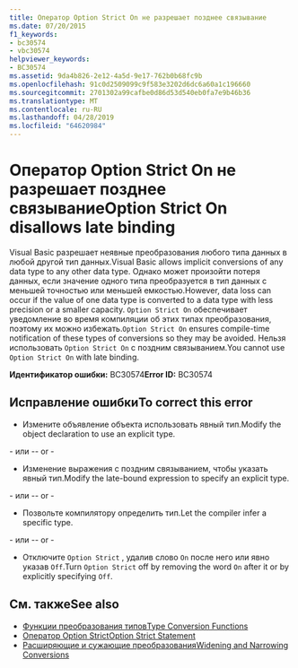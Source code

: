 ```yaml
---
title: Оператор Option Strict On не разрешает позднее связывание
ms.date: 07/20/2015
f1_keywords:
- bc30574
- vbc30574
helpviewer_keywords:
- BC30574
ms.assetid: 9da4b826-2e12-4a5d-9e17-762b0b68fc9b
ms.openlocfilehash: 91c0d2509099c9f583e3202d6dc6a60a1c196660
ms.sourcegitcommit: 2701302a99cafbe0d86d53d540eb0fa7e9b46b36
ms.translationtype: MT
ms.contentlocale: ru-RU
ms.lasthandoff: 04/28/2019
ms.locfileid: "64620984"
---
```

# <a name="option-strict-on-disallows-late-binding"></a><span data-ttu-id="6eb03-102">Оператор Option Strict On не разрешает позднее связывание</span><span class="sxs-lookup"><span data-stu-id="6eb03-102">Option Strict On disallows late binding</span></span>
<span data-ttu-id="6eb03-103">Visual Basic разрешает неявные преобразования любого типа данных в любой другой тип данных.</span><span class="sxs-lookup"><span data-stu-id="6eb03-103">Visual Basic allows implicit conversions of any data type to any other data type.</span></span> <span data-ttu-id="6eb03-104">Однако может произойти потеря данных, если значение одного типа преобразуется в тип данных с меньшей точностью или меньшей емкостью.</span><span class="sxs-lookup"><span data-stu-id="6eb03-104">However, data loss can occur if the value of one data type is converted to a data type with less precision or a smaller capacity.</span></span> <span data-ttu-id="6eb03-105">`Option Strict On` обеспечивает уведомление во время компиляции об этих типах преобразования, поэтому их можно избежать.</span><span class="sxs-lookup"><span data-stu-id="6eb03-105">`Option Strict On` ensures compile-time notification of these types of conversions so they may be avoided.</span></span> <span data-ttu-id="6eb03-106">Нельзя использовать `Option Strict On` с поздним связыванием.</span><span class="sxs-lookup"><span data-stu-id="6eb03-106">You cannot use `Option Strict On` with late binding.</span></span>  

 <span data-ttu-id="6eb03-107">**Идентификатор ошибки:** BC30574</span><span class="sxs-lookup"><span data-stu-id="6eb03-107">**Error ID:** BC30574</span></span>  
  
## <a name="to-correct-this-error"></a><span data-ttu-id="6eb03-108">Исправление ошибки</span><span class="sxs-lookup"><span data-stu-id="6eb03-108">To correct this error</span></span>  
  
- <span data-ttu-id="6eb03-109">Измените объявление объекта использовать явный тип.</span><span class="sxs-lookup"><span data-stu-id="6eb03-109">Modify the object declaration to use an explicit type.</span></span>  
  
 <span data-ttu-id="6eb03-110">\- или -</span><span class="sxs-lookup"><span data-stu-id="6eb03-110">\- or -</span></span>  
  
- <span data-ttu-id="6eb03-111">Изменение выражения с поздним связыванием, чтобы указать явный тип.</span><span class="sxs-lookup"><span data-stu-id="6eb03-111">Modify the late-bound expression to specify an explicit type.</span></span>  
  
 <span data-ttu-id="6eb03-112">\- или -</span><span class="sxs-lookup"><span data-stu-id="6eb03-112">\- or -</span></span>  
  
- <span data-ttu-id="6eb03-113">Позвольте компилятору определить тип.</span><span class="sxs-lookup"><span data-stu-id="6eb03-113">Let the compiler infer a specific type.</span></span>  
  
 <span data-ttu-id="6eb03-114">\- или -</span><span class="sxs-lookup"><span data-stu-id="6eb03-114">\- or -</span></span>  
  
- <span data-ttu-id="6eb03-115">Отключите `Option Strict` , удалив слово `On` после него или явно указав `Off`.</span><span class="sxs-lookup"><span data-stu-id="6eb03-115">Turn `Option Strict` off by removing the word `On` after it or by explicitly specifying `Off`.</span></span>  
  
## <a name="see-also"></a><span data-ttu-id="6eb03-116">См. также</span><span class="sxs-lookup"><span data-stu-id="6eb03-116">See also</span></span>

- [<span data-ttu-id="6eb03-117">Функции преобразования типов</span><span class="sxs-lookup"><span data-stu-id="6eb03-117">Type Conversion Functions</span></span>](../../visual-basic/language-reference/functions/type-conversion-functions.md)
- [<span data-ttu-id="6eb03-118">Оператор Option Strict</span><span class="sxs-lookup"><span data-stu-id="6eb03-118">Option Strict Statement</span></span>](../../visual-basic/language-reference/statements/option-strict-statement.md)
- [<span data-ttu-id="6eb03-119">Расширяющие и сужающие преобразования</span><span class="sxs-lookup"><span data-stu-id="6eb03-119">Widening and Narrowing Conversions</span></span>](../../visual-basic/programming-guide/language-features/data-types/widening-and-narrowing-conversions.md)
